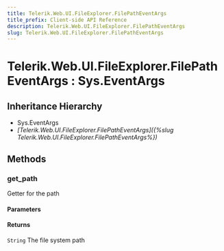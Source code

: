 ```yaml
---
title: Telerik.Web.UI.FileExplorer.FilePathEventArgs
title_prefix: Client-side API Reference
description: Telerik.Web.UI.FileExplorer.FilePathEventArgs
slug: Telerik.Web.UI.FileExplorer.FilePathEventArgs
---
```


# Telerik.Web.UI.FileExplorer.FilePathEventArgs : Sys.EventArgs 

## Inheritance Hierarchy

* Sys.EventArgs
* *[Telerik.Web.UI.FileExplorer.FilePathEventArgs]({%slug Telerik.Web.UI.FileExplorer.FilePathEventArgs%})*


## Methods

###  get_path

Getter for the path

#### Parameters

#### Returns

`String` The file system path



